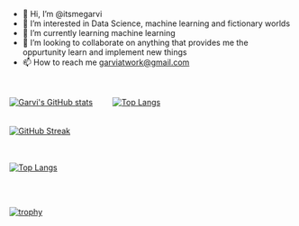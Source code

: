 - 👋 Hi, I’m @itsmegarvi
- 👀 I’m interested in Data Science, machine learning and fictionary worlds
- 🌱 I’m currently learning machine learning
- 💞️ I’m looking to collaborate on anything that provides me the oppurtunity learn and implement new things
- 📫 How to reach me garviatwork@gmail.com

<br><br>
[![Garvi's GitHub stats](https://github-readme-stats.vercel.app/api?username=itsmegarvi&hide=contribs&count_private=true&theme=tokyonight)](https://github.com/anuraghazra/github-readme-stats)  &nbsp;&nbsp;&nbsp;&nbsp;&nbsp;&nbsp;&nbsp;  [![Top Langs](https://github-readme-stats.vercel.app/api/top-langs/?username=itsmegarvi&layout=compact&theme=tokyonight)](https://github.com/anuraghazra/github-readme-stats) 
<br>
<br><br>
[![GitHub Streak](https://streak-stats.demolab.com/?user=itsmegarvi&theme=tokyonight)](https://git.io/streak-stats)

<!---
itsmegarvi/itsmegarvi is a ✨ special ✨ repository because its `README.md` (this file) appears on your GitHub profile.
You can click the Preview link to take a look at your changes.
--->

<br><br>
[![Top Langs](https://github-readme-stats.vercel.app/api/top-langs/?username=itsmegarvi&layout=compact&theme=tokyonight)](https://github.com/anuraghazra/github-readme-stats)

<br><br>

[![trophy](https://github-profile-trophy.vercel.app/?username=itsmegarvi&theme=monokai)](https://github.com/ryo-ma/github-profile-trophy)
